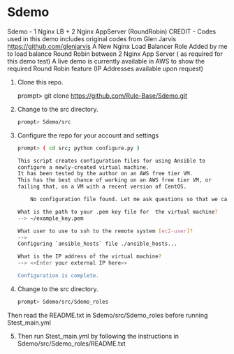 # Sdemo
Sdemo - 1 Nginx LB + 2 Nginx AppServer (RoundRobin)
CREDIT - Codes used in this demo includes original codes from Glen Jarvis https://github.com/glenjarvis A New Nginx Load Balancer Role Added by me to load balance Round Robin between 2 Nginx App Server ( as required for this demo test) A live demo is currently available in AWS to show the required Round Robin feature (IP Addresses available upon request)

1. Clone this repo.

    prompt> git clone  https://github.com/Rule-Base/Sdemo.git

    

2. Change to the src directory.

    ```bash
    prompt> Sdemo/src

    ```

3. Configure the repo for your account and settings

    ```bash
    prompt> ( cd src; python configure.py )

    This script creates configuration files for using Ansible to
    configure a newly-created virtual machine.
    It has been tested by the author on an AWS free tier VM.
    This has the best chance of working on an AWS free tier VM, or
    failing that, on a VM with a recent version of CentOS.

        No configuration file found. Let me ask questions so that we can configure.

    What is the path to your .pem key file for  the virtual machine?
    --> ~/example_key.pem

    What user to use to ssh to the remote system [ec2-user]?
    -->
    Configuring `ansible_hosts` file ./ansible_hosts...

    What is the IP address of the virtual machine?
    --> <<Enter your external IP here>>

    Configuration is complete.
    
4. Change to the src directory.

    ```bash
    prompt> Sdemo/src/Sdemo_roles

    ```
Then read the README.txt in Sdemo/src/Sdemo_roles  before running Stest_main.yml

5. Then run Stest_main.yml by following the instructions in  Sdemo/src/Sdemo_roles/README.txt

